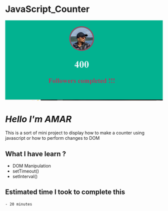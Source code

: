 # JavaScript_Counter

![Readme](./CounterSS.png)




# _Hello I'm AMAR_
This is a sort of mini project to display how to make a counter using javascript or how to perform changes to DOM</b><br>

## What I have learn ? 

- DOM Manipulation
- setTimeout()
- setInterval()
  
## Estimated time I took to complete this
    - 20 minutes
